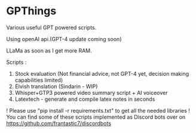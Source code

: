 # GPThings

Various useful GPT powered scripts.

Using openAI api.(GPT-4 update coming soon)  

LLaMa as soon as I get more RAM.

Scripts :

1. Stock evaluation (Not financial advice, not GPT-4 yet, decision making capabilities limited)
2. Elvish translation (Sindarin - WIP)
3. Whisper+GTP3 powered video summary script + AI voiceover
4. Latextech - generate and compile latex notes in seconds  
 
! Please use "pip install -r requirements.txt" to get all the needed libraries !    
You can find some of these scripts implemented as Discord bots over on https://github.com/frantastic7/discordbots
